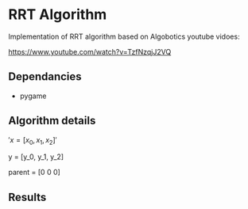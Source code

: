 # RRT Algorithm

Implementation of RRT algorithm based on Algobotics youtube vidoes:

https://www.youtube.com/watch?v=TzfNzqjJ2VQ

## Dependancies
- pygame

## Algorithm details


$'x = [x_0, x_1, x_2]'$

y = [y_0, y_1, y_2]

parent = [0 0 0]


## Results


